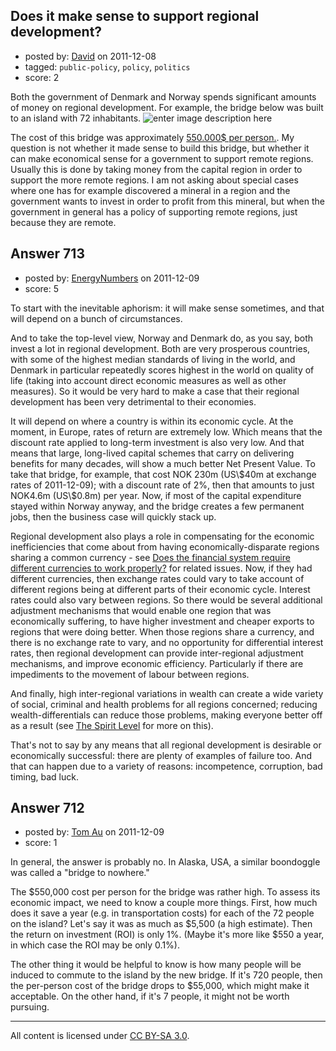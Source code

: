 ## Does it make sense to support regional development?

- posted by: [David](https://stackexchange.com/users/-1/114-david) on 2011-12-08
- tagged: `public-policy`, `policy`, `politics`
- score: 2

Both the government of Denmark and Norway spends significant amounts of money on regional development. For example, the bridge below was built to an island with 72 inhabitants. ![enter image description here][1]

The cost of this bridge was approximately [550.000$ per person.][2]. My question is not whether it made sense to build this bridge, but whether it can make economical sense for a government to support remote regions. Usually this is done by taking money from the capital region in order to support the more remote regions. I am not asking about special cases where one has for example discovered a mineral in a region and the government wants to invest in order to profit from this mineral, but when the government in general has a policy of supporting remote regions, just because they are remote.

  [1]: http://i.stack.imgur.com/IvDnq.jpg
  [2]: http://mobil.tv2.no/nyheter/innenriks/72-innbyggere-fikk-bro-til-230-millioner-3603096.html


## Answer 713

- posted by: [EnergyNumbers](https://stackexchange.com/users/-1/104-energynumbers) on 2011-12-09
- score: 5

<p>To start with the inevitable aphorism: it will make sense sometimes, and that will depend on a bunch of circumstances.</p>

<p>And to take the top-level view, Norway and Denmark do, as you say, both invest a lot in regional development. Both are very prosperous countries, with some of the highest median standards of living in the world, and Denmark in particular repeatedly scores highest in the world on quality of life (taking into account direct economic measures as well as other measures). So it would be very hard to make a case that their regional development has been very detrimental to their economies.</p>

<p>It will depend on where a country is within its economic cycle. At the moment, in Europe, rates of return are extremely low. Which means that the discount rate applied to long-term investment is also very low. And that means that large, long-lived capital schemes that carry on delivering benefits for many decades, will show a much better Net Present Value. To take that bridge, for example, that cost NOK 230m (US\$40m at exchange rates of 2011-12-09); with a discount rate of 2%, then that amounts to just NOK4.6m (US\$0.8m) per year. Now, if most of the capital expenditure stayed within Norway anyway, and the bridge creates a few permanent jobs, then the business case will quickly stack up.</p>

<p>Regional development also plays a role in compensating for the economic inefficiencies that come about from having economically-disparate regions sharing a common currency - see <a href="http://economics.stackexchange.com/q/18/104">Does the financial system require different currencies to work properly?</a> for related issues. Now, if they had different currencies, then exchange rates could vary to take account of different regions being at different parts of their economic cycle. Interest rates could also vary between regions. So there would be several additional adjustment mechanisms that would enable one region that was economically suffering, to have higher investment and cheaper exports to regions that were doing better.  When those regions share a currency, and there is no exchange rate to vary, and no opportunity for differential interest rates, then regional development can provide inter-regional adjustment mechanisms, and improve economic efficiency. Particularly if there are impediments to the movement of labour between regions.</p>

<p>And finally, high inter-regional variations in wealth can create a wide variety of social, criminal and health problems for all regions concerned; reducing wealth-differentials can reduce those problems, making everyone better off as a result (see <a href="http://www.abebooks.co.uk/servlet/SearchResults?an=wilkinson&amp;bt.x=0&amp;bt.y=0&amp;sts=t&amp;tn=spirit%20level">The Spirit Level</a> for more on this).</p>

<p>That's not to say by any means that all regional development is desirable or economically successful: there are plenty of examples of failure too. And that can happen due to a variety of reasons: incompetence, corruption, bad timing, bad luck.</p>



## Answer 712

- posted by: [Tom Au](https://stackexchange.com/users/-1/178-tom-au) on 2011-12-09
- score: 1

In general, the answer is probably no. In Alaska, USA, a similar boondoggle was called a "bridge to nowhere."

The \$550,000 cost per person for the bridge was rather high. To assess its economic impact, we need to know a couple more things. First, how much does it save a year (e.g. in transportation costs) for each of the 72 people on the island? Let's say it was as much as \$5,500 (a high estimate). Then the return on investment (ROI) is only 1%. (Maybe it's more like \$550 a year, in which case the ROI may be only 0.1%).

The other thing it would be helpful to know is how many people will be induced to commute to the island by the new bridge. If it's 720 people, then the per-person cost of the bridge drops to \$55,000, which might make it acceptable. On the other hand, if it's 7 people, 
it might not be worth pursuing.



---

All content is licensed under [CC BY-SA 3.0](https://creativecommons.org/licenses/by-sa/3.0/).
